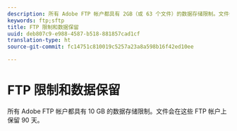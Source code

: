 ```yaml
---
description: 所有 Adobe FTP 帐户都具有 2GB（或 63 个文件）的数据存储限制。文件会在这些 FTP 帐户上保留 90 天。
keywords: ftp;sftp
title: FTP 限制和数据保留
uuid: deb807c9-e988-4587-b518-881857cad1cf
translation-type: ht
source-git-commit: fc14751c810019c5257a23a8a598b16f42ed10ee

---
```



# FTP 限制和数据保留

所有 Adobe FTP 帐户都具有 10 GB 的数据存储限制。文件会在这些 FTP 帐户上保留 90 天。


